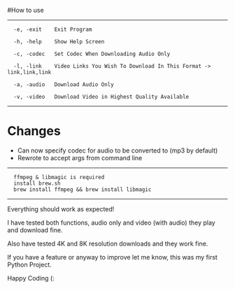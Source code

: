 
#How to use
*********************************
      -e, -exit    Exit Program

      -h, -help    Show Help Screen
      
      -c, -codec   Set Codec When Downloading Audio Only
      
      -l, -link    Video Links You Wish To Download In This Format -> link,link,link

      -a, -audio   Download Audio Only

      -v, -video   Download Video in Highest Quality Available
*********************************

# Changes 

* Can now specify codec for audio to be converted to (mp3 by default)
* Rewrote to accept args from command line

*********************************
      ffmpeg & libmagic is required 
      install brew.sh
      brew install ffmpeg && brew install libmagic
********************************



Everything should work as expected!

I have tested both functions, audio only and video (with audio) they play and download fine.

Also have tested 4K and 8K resolution downloads and they work fine.

If you have a feature or anyway to improve let me know, this was my first Python Project. 

Happy Coding (:
